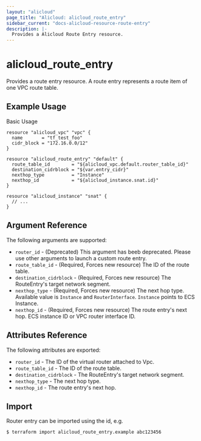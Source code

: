 ```yaml
---
layout: "alicloud"
page_title: "Alicloud: alicloud_route_entry"
sidebar_current: "docs-alicloud-resource-route-entry"
description: |-
  Provides a Alicloud Route Entry resource.
---
```


# alicloud\_route\_entry

Provides a route entry resource. A route entry represents a route item of one VPC route table.

## Example Usage

Basic Usage

```
resource "alicloud_vpc" "vpc" {
  name       = "tf_test_foo"
  cidr_block = "172.16.0.0/12"
}

resource "alicloud_route_entry" "default" {
  route_table_id        = "${alicloud_vpc.default.router_table_id}"
  destination_cidrblock = "${var.entry_cidr}"
  nexthop_type          = "Instance"
  nexthop_id            = "${alicloud_instance.snat.id}"
}

resource "alicloud_instance" "snat" {
  // ...
}
```
## Argument Reference

The following arguments are supported:

* `router_id` - (Deprecated) This argument has beeb deprecated. Please use other arguments to launch a custom route entry.
* `route_table_id` - (Required, Forces new resource) The ID of the route table.
* `destination_cidrblock` - (Required, Forces new resource) The RouteEntry's target network segment.
* `nexthop_type` - (Required, Forces new resource) The next hop type. Available value is `Instance` and `RouterInterface`. `Instance` points to ECS Instance.
* `nexthop_id` - (Required, Forces new resource) The route entry's next hop. ECS instance ID or VPC router interface ID.

## Attributes Reference

The following attributes are exported:

* `router_id` - The ID of the virtual router attached to Vpc.
* `route_table_id` - The ID of the route table.
* `destination_cidrblock` - The RouteEntry's target network segment.
* `nexthop_type` - The next hop type.
* `nexthop_id` - The route entry's next hop.

## Import

Router entry can be imported using the id, e.g.

```
$ terraform import alicloud_route_entry.example abc123456
```

